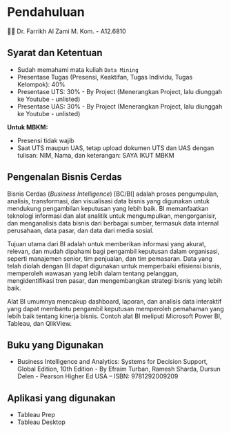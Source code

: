 # Pendahuluan

👨‍🏫 Dr. Farrikh Al Zami M. Kom. - A12.6810

## Syarat dan Ketentuan

- Sudah memahami mata kuliah `Data Mining`
- Presentase Tugas (Presensi, Keaktifan, Tugas Individu, Tugas Kelompok): 40%
- Presentase UTS: 30% - By Project (Menerangkan Project, lalu diunggah ke Youtube - unlisted)
- Presentase UAS: 30% - By Project (Menerangkan Project, lalu diunggah ke Youtube - unlisted)

**Untuk MBKM:**

- Presensi tidak wajib
- Saat UTS maupun UAS, tetap upload dokumen UTS dan UAS dengan tulisan: NIM, Nama, dan keterangan: SAYA IKUT MBKM

## Pengenalan Bisnis Cerdas

Bisnis Cerdas (_Business Intelligence_) [BC/BI] adalah proses pengumpulan, analisis, transformasi, dan visualisasi data bisnis yang digunakan untuk mendukung pengambilan keputusan yang lebih baik. BI memanfaatkan teknologi informasi dan alat analitik untuk mengumpulkan, mengorganisir, dan menganalisis data bisnis dari berbagai sumber, termasuk data internal perusahaan, data pasar, dan data dari media sosial.

Tujuan utama dari BI adalah untuk memberikan informasi yang akurat, relevan, dan mudah dipahami bagi pengambil keputusan dalam organisasi, seperti manajemen senior, tim penjualan, dan tim pemasaran. Data yang telah diolah dengan BI dapat digunakan untuk memperbaiki efisiensi bisnis, memperoleh wawasan yang lebih dalam tentang pelanggan, mengidentifikasi tren pasar, dan mengembangkan strategi bisnis yang lebih baik.

Alat BI umumnya mencakup dashboard, laporan, dan analisis data interaktif yang dapat membantu pengambil keputusan memperoleh pemahaman yang lebih baik tentang kinerja bisnis. Contoh alat BI meliputi Microsoft Power BI, Tableau, dan QlikView.

## Buku yang Digunakan

- Business Intelligence and Analytics: Systems for Decision Support, Global Edition, 10th Edition - By Efraim Turban, Ramesh Sharda, Dursun Delen - Pearson Higher Ed USA – ISBN: 9781292009209

## Aplikasi yang digunakan

- Tableau Prep
- Tableau Desktop
